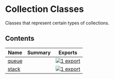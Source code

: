 # Collection Classes

<!-- SUMMARY:START -->

Classes that represent certain types of collections.

<!-- SUMMARY:END -->

## Contents

<!-- TOC:START -->
| Name | Summary | Exports |
|---|---|---|
| [queue](https://github.com/JanMalch/ts-experiments/blob/master/src/collections/classes/queue.ts) |  | [![1 export](https://img.shields.io/badge/exports-1-blue)](https://github.com/JanMalch/ts-experiments/blob/master/src/collections/classes/queue.ts) |
| [stack](https://github.com/JanMalch/ts-experiments/blob/master/src/collections/classes/stack.ts) |  | [![1 export](https://img.shields.io/badge/exports-1-blue)](https://github.com/JanMalch/ts-experiments/blob/master/src/collections/classes/stack.ts) |
<!-- TOC:END -->
